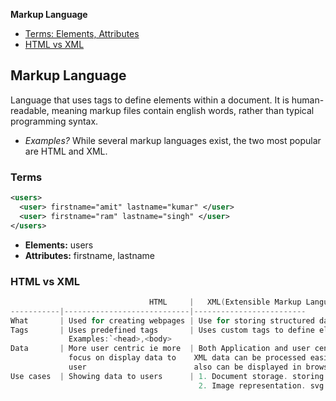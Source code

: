 **Markup Language**
- [Terms: Elements, Attributes](#ter)
- [HTML vs XML](#vs)

## Markup Language
Language that uses tags to define elements within a document. It is human-readable, meaning markup files contain english words, rather than typical programming syntax.
- _Examples?_ While several markup languages exist, the two most popular are HTML and XML.

<a name=ter></a>
### Terms
```xml
<users>
  <user> firstname="amit" lastname="kumar" </user>
  <user> firstname="ram" lastname="singh" </user>
</users>
```
- **Elements:** users
- **Attributes:** firstname, lastname

<a name=vs></a>
### HTML vs XML
```c
                               HTML     |   XML(Extensible Markup Language)
-----------|----------------------------|-------------------------
What       | Used for creating webpages | Use for storing structured data
Tags       | Uses predefined tags       | Uses custom tags to define elements
             Examples:`<head>,<body>  
Data       | More user centric ie more  | Both Application and user centric
             focus on display data to    XML data can be processed easily by applcations
             user                        also can be displayed in browser
Use cases  | Showing data to users      | 1. Document storage. storing data in xml files. Showing data to user.
                                          2. Image representation. svg image is xml based.
```
